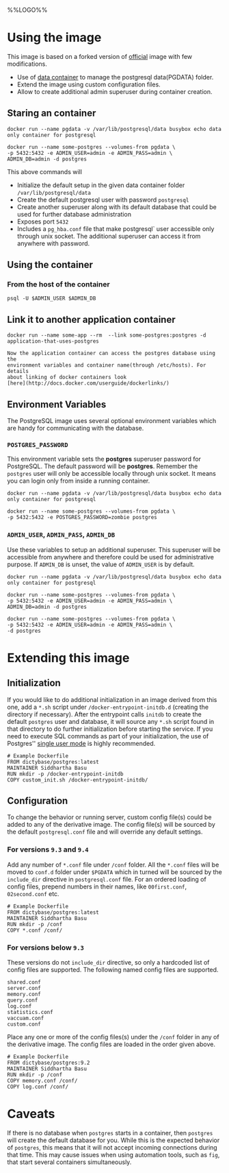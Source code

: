 
%%LOGO%%

# Using the image
This image is based on a forked version of [official](https://registry.hub.docker.com/_/postgres/) image with few modifications.

* Use of [data container](http://docs.docker.com/userguide/dockervolumes/) to manage the postgresql data(PGDATA) folder.
* Extend the image using custom configuration files.
* Allow to create additional admin superuser during container creation.


## Staring an container

    docker run --name pgdata -v /var/lib/postgresql/data busybox echo data only container for postgresql

    docker run --name some-postgres --volumes-from pgdata \ 
    -p 5432:5432 -e ADMIN_USER=admin -e ADMIN_PASS=admin \
    ADMIN_DB=admin -d postgres

This above commands will 
* Initialize the default setup in the given data container folder
  `/var/lib/postgresql/data`
* Create the default postgresql user with password `postgresql`
* Create another superuser along with its default database that could be used
  for further database administration
* Exposes port `5432`
* Includes a `pg_hba.conf` file that make postgresql` user accessible only
  through unix socket. The additional superuser can access it from anywhere
  with password.


## Using the container

### From the host of the container
    
    psql -U $ADMIN_USER $ADMIN_DB

## Link it to another application container

    docker run --name some-app --rm  --link some-postgres:postgres -d application-that-uses-postgres

    Now the application container can access the postgres database using the
    environment variables and container name(through /etc/hosts). For details
    about linking of docker containers look
    [here](http://docs.docker.com/userguide/dockerlinks/) 

## Environment Variables

The PostgreSQL image uses several optional environment variables which are
handy for communicating with the database.

### `POSTGRES_PASSWORD`

This environment variable sets the **postgres** superuser  password for
PostgreSQL.  The default password will be **postgres**. Remember the `postgres`
user will only be accessible locally through unix socket. It means you can
login only from inside a running container.


    docker run --name pgdata -v /var/lib/postgresql/data busybox echo data only container for postgresql

    docker run --name some-postgres --volumes-from pgdata \ 
    -p 5432:5432 -e POSTGRES_PASSWORD=zombie postgres

### `ADMIN_USER`, `ADMIN_PASS`, `ADMIN_DB`

Use these variables to setup an additional superuser. This superuser will be
accessible from anywhere and therefore could be used for administrative purpose.
If `ADMIN_DB` is unset, the value of `ADMIN_USER` is by default.


    docker run --name pgdata -v /var/lib/postgresql/data busybox echo data only container for postgresql

    docker run --name some-postgres --volumes-from pgdata \ 
    -p 5432:5432 -e ADMIN_USER=admin -e ADMIN_PASS=admin \
    ADMIN_DB=admin -d postgres

    docker run --name some-postgres --volumes-from pgdata \ 
    -p 5432:5432 -e ADMIN_USER=admin -e ADMIN_PASS=admin \
    -d postgres


# Extending this image

## Initialization

If you would like to do additional initialization in an image derived from this
one, add a `*.sh` script under `/docker-entrypoint-initdb.d` (creating the
directory if necessary). After the entrypoint calls `initdb` to create the
default `postgres` user and database, it will source any `*.sh` script found in
that directory to do further initialization before starting the service. If you
need to execute SQL commands as part of your initialization, the use of
Postgres'' [single user
mode](http://www.postgresql.org/docs/9.3/static/app-postgres.html#AEN90580) is
highly recommended.

    # Example Dockerfile
    FROM dictybase/postgres:latest
    MAINTAINER Siddhartha Basu
    RUN mkdir -p /docker-entrypoint-initdb
    COPY custom_init.sh /docker-entrypoint-initdb/

## Configuration

To change the behavior or running server, custom config file(s) could be added
to any of the derivative image. The config file(s) will be sourced by the
default `postgresql.conf` file and will override any default settings. 

### For versions `9.3` and `9.4`

Add any number of `*.conf` file under `/conf` folder. All the `*.conf` files
will be moved to `conf.d` folder under `$PGDATA` which in turned will be
sourced by the `include_dir` directive in `postgresql.conf` file. For an
ordered loading of config files, prepend numbers in their names, like
`00first.conf`, `02second.conf` etc.

    # Example Dockerfile
    FROM dictybase/postgres:latest
    MAINTAINER Siddhartha Basu
    RUN mkdir -p /conf
    COPY *.conf /conf/

### For versions below `9.3`

These versions do not `include_dir` directive, so only a hardcoded list of
config files are supported. The following named config files are supported.  

    shared.conf
    server.conf
    memory.conf
    query.conf
    log.conf
    statistics.conf
    vaccuam.conf
    custom.conf

Place any one or more of the config files(s) under the `/conf` folder in any of
the derivative image. The config files are loaded in the order given above.

    # Example Dockerfile
    FROM dictybase/postgres:9.2
    MAINTAINER Siddhartha Basu
    RUN mkdir -p /conf
    COPY memory.conf /conf/
    COPY log.conf /conf/
 

# Caveats

If there is no database when `postgres` starts in a container, then `postgres` will
create the default database for you. While this is the expected behavior of
`postgres`, this means that it will not accept incoming connections during that
time. This may cause issues when using automation tools, such as `fig`, that
start several containers simultaneously.
